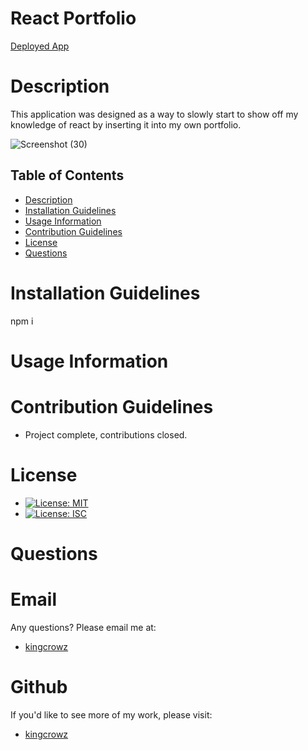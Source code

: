 # React Portfolio
[Deployed App](https://kingcrowz.github.io/ReactPortfolio/)

# Description

This application was designed as a way to slowly start to show off my knowledge of react by inserting it into my own portfolio.

![Screenshot (30)](https://user-images.githubusercontent.com/83981829/138580548-f68fc40c-da79-4791-824a-0c1f3c14e002.png)


## Table of Contents
* [Description](#Description)
* [Installation Guidelines](#Installation-Guidelines)
* [Usage Information](#Usage-Information)
* [Contribution Guidelines](#Contribution-Guidelines)
* [License](#License)
* [Questions](#Questions)

      
# Installation Guidelines
npm i

      
# Usage Information


# Contribution Guidelines
* Project complete, contributions closed.

# License
* [![License: MIT](https://img.shields.io/badge/License-MIT-yellow.svg)](https://opensource.org/licenses/MIT)
* [![License: ISC](https://img.shields.io/badge/License-ISC-green.svg)](https://opensource.org/licenses/ISC)
# Questions

# Email
Any questions? Please email me at:
* [kingcrowz](mailto:kingcrowz@comcast.net)

# Github
If you'd like to see more of my work, please visit:
* [kingcrowz](https://github.com/kingcrowz)

